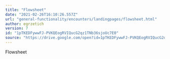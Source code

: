 ```yaml
---
title: "Flowsheet"
date: "2021-02-26T16:10:26.557Z"
url: "general-functionality/encounters/landingpages/flowsheet.html"
author: egrzetich
version: 7
id: "1pTKEDFywwFJ-PVKQEogRVIQucG2qz1TNb36sjoUc7E0"
source: "https://drive.google.com/open?id=1pTKEDFywwFJ-PVKQEogRVIQucG2qz1TNb36sjoUc7E0"
---
```

Flowsheet

